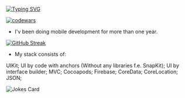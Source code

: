 [![Typing SVG](https://readme-typing-svg.herokuapp.com?font=Fira+Code&weight=700&size=35&duration=3000&pause=1000&color=6B7638&background=342CFF05&vCenter=true&width=900&lines=Hi+there.+I'm+Ruslan+and+I'm+iOS+developer)](https://git.io/typing-svg)

[![codewars](https://www.codewars.com/users/r-baranovskiy/badges/small)](https://www.codewars.com/users/r-baranovskiy) 


- I'v been doing mobile development for more than one year.

[![GitHub Streak](https://streak-stats.demolab.com?user=r-baranovskiy&theme=icegray&hide_border=true&date_format=M%20j%5B%2C%20Y%5D)](https://git.io/streak-stats)


- My stack consists of:

UIKit;
UI by code with anchors (Without any libraries f.e. SnapKit);
UI by interface builder;
MVC;
Cocoapods;
Firebase;
CoreData;
CoreLocation;
JSON;


![Jokes Card](https://readme-jokes.vercel.app/api)

